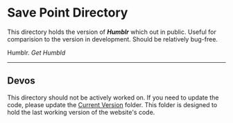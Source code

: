 # Save Point Directory

This directory holds the version of **_Humblr_** which out in public. Useful for comparision to the version in development. Should be relatively bug-free.

Humblr. _Get Humbld_

---

## Devos

This directory should not be actively worked on. If you need to update the code, please update the [Current Version](https://github.com/puneetjohal/Indian-Tech-Support/tree/master/Current%20Version) folder. This folder is designed to hold the last working version of the website's code.
